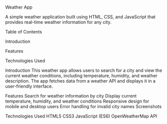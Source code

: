 Weather App



A simple weather application built using HTML, CSS, and JavaScript that provides real-time weather information for any city.

Table of Contents

Introduction

Features

Technologies Used

Introduction
This weather app allows users to search for a city and view the current weather conditions, including temperature, humidity, and weather description. The app fetches data from a weather API and displays it in a user-friendly interface.

Features
Search for weather information by city
Display current temperature, humidity, and weather conditions
Responsive design for mobile and desktop users
Error handling for invalid city names
Screenshots

Technologies Used
HTML5
CSS3
JavaScript (ES6)
OpenWeatherMap API
